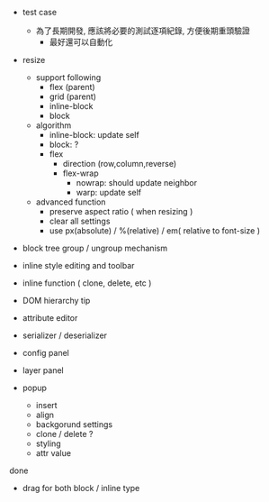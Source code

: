  - test case
   - 為了長期開發, 應該將必要的測試逐項紀錄, 方便後期重頭驗證
     - 最好還可以自動化

 - resize
   - support following
     - flex (parent)
     - grid (parent)
     - inline-block
     - block
   - algorithm
     - inline-block: update self
     - block: ?
     - flex
       - direction (row,column,reverse)
       - flex-wrap
         - nowrap: should update neighbor
         - warp: update self
   - advanced function
     - preserve aspect ratio ( when resizing )
     - clear all settings
     - use px(absolute) / %(relative) / em( relative to font-size )
        

 - block tree group / ungroup mechanism
 - inline style editing and toolbar
 - inline function ( clone, delete, etc )
 - DOM hierarchy tip
 - attribute editor
 - serializer / deserializer
 - config panel
 - layer panel
 - popup
   - insert
   - align
   - backgorund settings
   - clone / delete ?
   - styling
   - attr value

done
 - drag for both block / inline type
